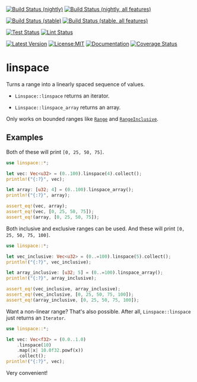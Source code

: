 [![Build Status (nightly)](https://github.com/sigurd4/linspace/workflows/Build-nightly/badge.svg)](https://github.com/sigurd4/linspace/actions/workflows/build-nightly.yml)
[![Build Status (nightly, all features)](https://github.com/sigurd4/linspace/workflows/Build-nightly-all-features/badge.svg)](https://github.com/sigurd4/linspace/actions/workflows/build-nightly-all-features.yml)

[![Build Status (stable)](https://github.com/sigurd4/linspace/workflows/Build-stable/badge.svg)](https://github.com/sigurd4/linspace/actions/workflows/build-stable.yml)
[![Build Status (stable, all features)](https://github.com/sigurd4/linspace/workflows/Build-stable-all-features/badge.svg)](https://github.com/sigurd4/linspace/actions/workflows/build-stable-all-features.yml)

[![Test Status](https://github.com/sigurd4/linspace/workflows/Test/badge.svg)](https://github.com/sigurd4/linspace/actions/workflows/test.yml)
[![Lint Status](https://github.com/sigurd4/linspace/workflows/Lint/badge.svg)](https://github.com/sigurd4/linspace/actions/workflows/lint.yml)

[![Latest Version](https://img.shields.io/crates/v/linspace.svg)](https://crates.io/crates/linspace)
[![License:MIT](https://img.shields.io/badge/License-MIT-yellow.svg)](https://opensource.org/licenses/MIT)
[![Documentation](https://img.shields.io/docsrs/linspace)](https://docs.rs/linspace)
[![Coverage Status](https://img.shields.io/codecov/c/github/sigurd4/linspace)](https://app.codecov.io/github/sigurd4/linspace)

# linspace

Turns a range into a linearly spaced sequence of values.

- `Linspace::linspace` returns an iterator.

- `Linspace::linspace_array` returns an array.

Only works on bounded ranges like [`Range`](core::ops::Range) and [`RangeInclusive`](core::ops::RangeInclusive).

## Examples

Both of these will print `[0, 25, 50, 75]`.

```rust
use linspace::*;

let vec: Vec<u32> = (0..100).linspace(4).collect();
println!("{:?}", vec);

let array: [u32; 4] = (0..100).linspace_array();
println!("{:?}", array);

assert_eq!(vec, array);
assert_eq!(vec, [0, 25, 50, 75]);
assert_eq!(array, [0, 25, 50, 75]);
```

Both inclusive and exclusive ranges can be used.
And these will print `[0, 25, 50, 75, 100]`.

```rust
use linspace::*;

let vec_inclusive: Vec<u32> = (0..=100).linspace(5).collect();
println!("{:?}", vec_inclusive);

let array_inclusive: [u32; 5] = (0..=100).linspace_array();
println!("{:?}", array_inclusive);

assert_eq!(vec_inclusive, array_inclusive);
assert_eq!(vec_inclusive, [0, 25, 50, 75, 100]);
assert_eq!(array_inclusive, [0, 25, 50, 75, 100]);
```

Want a non-linear range? That's also possible. After all, `Linspace::linspace` just returns an `Iterator`.

```rust
use linspace::*;

let vec: Vec<f32> = (0.0..1.0)
    .linspace(10)
    .map(|x| 10.0f32.powf(x))
    .collect();
println!("{:?}", vec);
```

Very convenient!